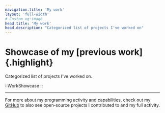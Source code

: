 ```yaml
---
navigation.title: 'My work'
layout: 'full-width'
# Custom og:image
head.title: 'My work'
head.description: "Categorized list of projects I've worked on"
---
```


# Showcase of my [previous work]{.highlight}

Categorized list of projects I've worked on.

::WorkShowcase
::

---

For more about my programming activity and capabilities, check out my [GitHub](https://github.com/Lexpeartha) to also see open-source projects I contributed to and my full activity.